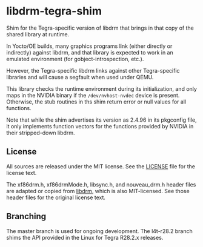 libdrm-tegra-shim
=================

Shim for the Tegra-specific version of libdrm that brings
in that copy of the shared library at runtime.

In Yocto/OE builds, many graphics programs link (either directly
or indirectly) against libdrm, and that library is expected to
work in an emulated environment (for gobject-introspection, etc.).

However, the Tegra-specific libdrm links against other
Tegra-specific libraries and will cause a segfault when
used under QEMU.

This library checks the runtime environment during its
initialization, and only maps in the NVIDIA binary if
the `/dev/nvhost-nvdec` device is present. Otherwise,
the stub routines in ths shim return error or null values
for all functions.

Note that while the shim advertises its version as 2.4.96
in its pkgconfig file, it only implements function vectors
for the functions provided by NVIDIA in their stripped-down
libdrm.


License
-------
All sources are released under the MIT license.  See the
[LICENSE](https://github.com/madisongh/drm-shim/blob/master/LICENSE)
file for the license text.

The xf86drm.h, xf86drmMode.h, libsync.h, and nouveau_drm.h header files
are adapted or copied from [libdrm](https://dri.freedesktop.org/libdrm),
which is also MIT-licensed. See those header files for the original
license text.


Branching
---------
The master branch is used for ongoing development. The l4t-r28.2
branch shims the API provided in the Linux for Tegra R28.2.x releases.

